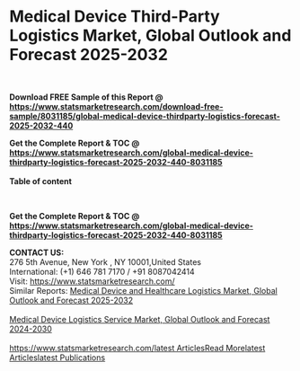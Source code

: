 <h1>Medical Device Third-Party Logistics Market, Global Outlook and Forecast 2025-2032</h1><br/><p><strong>Download FREE Sample of this Report @ <a href="https://www.statsmarketresearch.com/download-free-sample/8031185/global-medical-device-thirdparty-logistics-forecast-2025-2032-440">https://www.statsmarketresearch.com/download-free-sample/8031185/global-medical-device-thirdparty-logistics-forecast-2025-2032-440</a></strong></p><div><b>Get the Complete Report & TOC @ <a href="https://www.statsmarketresearch.com/global-medical-device-thirdparty-logistics-forecast-2025-2032-440-8031185">https://www.statsmarketresearch.com/global-medical-device-thirdparty-logistics-forecast-2025-2032-440-8031185</a></b></div><br><b>Table of content</b><p><br><div><b>Get the Complete Report & TOC @ <a href="https://www.statsmarketresearch.com/global-medical-device-thirdparty-logistics-forecast-2025-2032-440-8031185">https://www.statsmarketresearch.com/global-medical-device-thirdparty-logistics-forecast-2025-2032-440-8031185</a></b></div></p> <b>CONTACT US:</b><br>276 5th Avenue, New York , NY 10001,United States<br>International: (+1) 646 781 7170 / +91 8087042414<br>Visit: <a href="https://www.statsmarketresearch.com/">https://www.statsmarketresearch.com/</a><br>Similar Reports: <a href="https://www.statsmarketresearch.com/global-medical-device-thirdparty-logistics-forecast-2025-2032-440-8031185">Medical Device and Healthcare Logistics Market, Global Outlook and Forecast 2025-2032</a><br/><br/><a href="https://www.statsmarketresearch.com/global-medical-device-thirdparty-logistics-forecast-2025-2032-440-8031185">Medical Device Logistics Service Market, Global Outlook and Forecast 2024-2030</a><br/><br/><a href="https://gyeongbokgung.com">https://www.statsmarketresearch.com/</a><a href="https://hallyeomaritime.com">latest Articles</a><a href="https://jingwansa.com">Read More</a><a href=https://nguoiviet.jp/">latest Articles</a><a href="https://www.intelmarketresearch.com/">latest Publications</a>